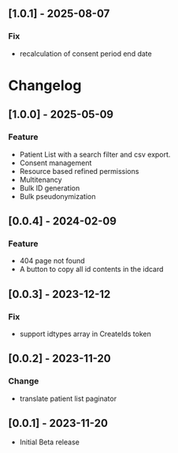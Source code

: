 ## [1.0.1] - 2025-08-07
### Fix
- recalculation of consent period end date
# Changelog
## [1.0.0] - 2025-05-09
### Feature
- Patient List with a search filter and csv export.
- Consent management
- Resource based refined permissions
- Multitenancy
- Bulk ID generation
- Bulk pseudonymization
## [0.0.4] - 2024-02-09
### Feature
- 404 page not found
- A button to copy all id contents in the idcard
## [0.0.3] - 2023-12-12
### Fix
- support idtypes array in CreateIds token
## [0.0.2] - 2023-11-20
### Change
- translate patient list paginator
## [0.0.1] - 2023-11-20
- Initial Beta release
